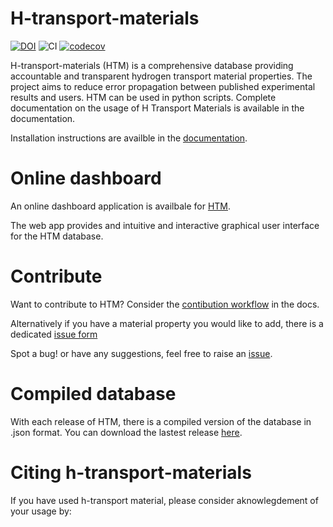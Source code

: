# H-transport-materials
[![DOI](https://zenodo.org/badge/488195123.svg)](https://zenodo.org/badge/latestdoi/488195123)
![CI](https://github.com/RemDelaporteMathurin/h_transport_materials/actions/workflows/ci.yml/badge.svg)
[![codecov](https://codecov.io/github/RemDelaporteMathurin/h-transport-materials/branch/main/graph/badge.svg?token=zroa7Y8If6)](https://codecov.io/github/RemDelaporteMathurin/h-transport-materials)

H-transport-materials (HTM) is a comprehensive database providing accountable and transparent hydrogen transport material properties. The project aims to reduce error propagation between published experimental results and users. HTM can be used in python scripts. Complete documentation on the usage of H Transport Materials is available in the documentation.

Installation instructions are availble in the [documentation](https://h-transport-materials.readthedocs.io/en/latest/getting/index.html).

# Online dashboard

An online dashboard application is availbale for [HTM](https://htm-dashboard-uan5l4xr6a-od.a.run.app/). 

The web app provides and intuitive and interactive graphical user interface for the HTM database. 

# Contribute

Want to contribute to HTM? Consider the [contibution workflow](https://h-transport-materials.readthedocs.io/en/latest/dev/contributing.html) in the docs.

Alternatively if you have a material property you would like to add, there is a dedicated [issue form](https://github.com/RemDelaporteMathurin/h-transport-materials/issues/new?assignees=&labels=&template=PROPERTY-SUGGESTION.yml&title=Property+suggestion%3A+)

Spot a bug! or have any suggestions, feel free to raise an
[issue](https://github.com/RemDelaporteMathurin/h-transport-materials/issues/new).

# Compiled database

With each release of HTM, there is a compiled version of the database in .json format. You can download the lastest release [here](https://github.com/RemDelaporteMathurin/h-transport-materials/releases/latest/download/database.json).

# Citing h-transport-materials

If you have used h-transport material, please consider aknowlegdement of your usage by: